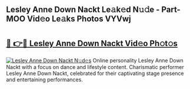 ## Lesley Anne Down Nackt Le𝚊k𝚎d N𝚞𝚍e - Part-MOO Vid𝚎o Le𝚊ks Photos VYVwj

# <h2><a href="http://fb4yya.evod.top/?m=Lesley+Anne+Down+Nackt">🔗 👉🔴 Lesley Anne Down Nackt Vid𝚎o Ph𝚘t𝚘s</a></h2>

[![Lesley Anne Down Nackt N𝚞d𝚎s](https://i.imgur.com/8V9OHl7.gif)](http://fb4yya.evod.top/?m=Lesley+Anne+Down+Nackt)
Online personality Lesley Anne Down Nackt with a focus on dance and lifestyle content. Charismatic performer Lesley Anne Down Nackt, celebrated for their captivating stage presence and entertaining performances. 
